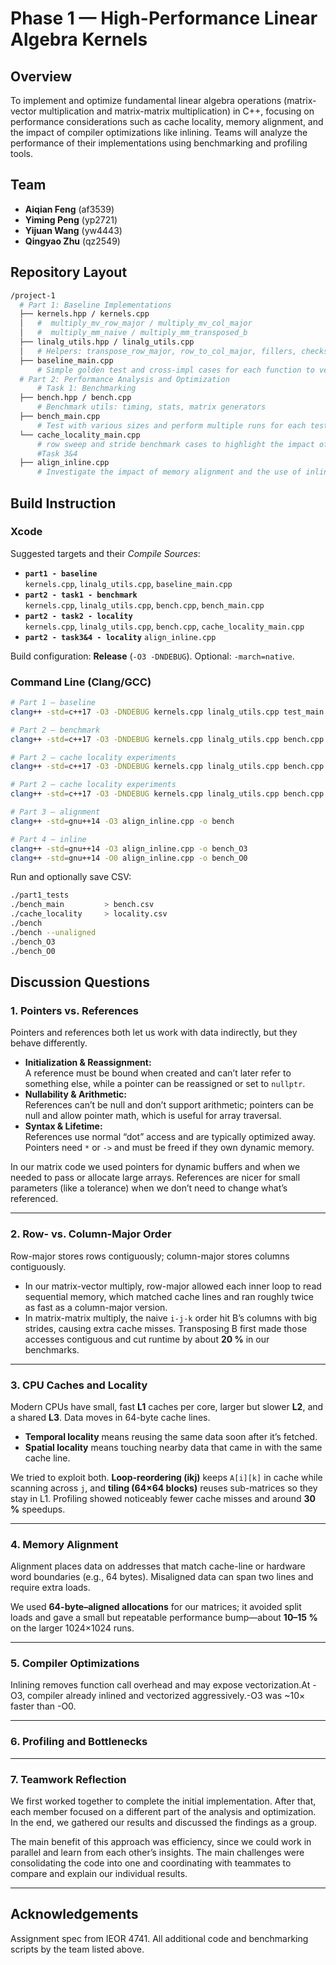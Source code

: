 # Phase 1 — High-Performance Linear Algebra Kernels

## Overview
To implement and optimize fundamental linear algebra operations (matrix-vector multiplication 
and matrix-matrix multiplication) in C++, focusing on performance considerations such as cache locality, 
memory alignment, and the impact of compiler optimizations like inlining. Teams will analyze the performance 
of their implementations using benchmarking and profiling tools.


## Team
- **Aiqian Feng** (af3539)
- **Yiming Peng** (yp2721)
- **Yijuan Wang** (yw4443)
- **Qingyao Zhu** (qz2549)


## Repository Layout
```bash
/project-1
  # Part 1: Baseline Implementations
  ├── kernels.hpp / kernels.cpp      
  │   #  multiply_mv_row_major / multiply_mv_col_major
  │   #  multiply_mm_naive / multiply_mm_transposed_b
  ├── linalg_utils.hpp / linalg_utils.cpp
  │   # Helpers: transpose_row_major, row_to_col_major, fillers, checksum, etc.
  ├── baseline_main.cpp
      # Simple golden test and cross-impl cases for each function to verify its correctness.
  # Part 2: Performance Analysis and Optimization
      # Task 1: Benchmarking
  ├── bench.hpp / bench.cpp            
      # Benchmark utils: timing, stats, matrix generators
  ├── bench_main.cpp
      # Test with various sizes and perform multiple runs for each test case
  └── cache_locality_main.cpp
      # row sweep and stride benchmark cases to highlight the impact of cache locality
      #Task 3&4
  ├── align_inline.cpp
      # Investigate the impact of memory alignment and the use of inline.
```


## Build Instruction

### Xcode
Suggested targets and their *Compile Sources*:
- **`part1 - baseline`**  
  `kernels.cpp`, `linalg_utils.cpp`, `baseline_main.cpp`
- **`part2 - task1 - benchmark`**  
  `kernels.cpp`, `linalg_utils.cpp`, `bench.cpp`, `bench_main.cpp`
- **`part2 - task2 - locality`**  
  `kernels.cpp`, `linalg_utils.cpp`, `bench.cpp`, `cache_locality_main.cpp`
- **`part2 - task3&4 - locality`** 
  `align_inline.cpp`

Build configuration: **Release** (`-O3 -DNDEBUG`). Optional: `-march=native`.

### Command Line (Clang/GCC)

```bash
# Part 1 – baseline
clang++ -std=c++17 -O3 -DNDEBUG kernels.cpp linalg_utils.cpp test_main.cpp -o part1_tests

# Part 2 – benchmark
clang++ -std=c++17 -O3 -DNDEBUG kernels.cpp linalg_utils.cpp bench.cpp bench_main.cpp -o bench_main

# Part 2 – cache locality experiments
clang++ -std=c++17 -O3 -DNDEBUG kernels.cpp linalg_utils.cpp bench.cpp cache_locality_main.cpp -o cache_locality

# Part 2 – cache locality experiments
clang++ -std=c++17 -O3 -DNDEBUG kernels.cpp linalg_utils.cpp bench.cpp cache_locality_main.cpp -o cache_locality

# Part 3 – alignment
clang++ -std=gnu++14 -O3 align_inline.cpp -o bench

# Part 4 – inline
clang++ -std=gnu++14 -O3 align_inline.cpp -o bench_O3
clang++ -std=gnu++14 -O0 align_inline.cpp -o bench_O0


```

Run and optionally save CSV:
```bash
./part1_tests
./bench_main         > bench.csv
./cache_locality     > locality.csv
./bench
./bench --unaligned
./bench_O3
./bench_O0
```

## Discussion Questions 

### 1. Pointers vs. References
Pointers and references both let us work with data indirectly, but they behave differently.  

* **Initialization & Reassignment:**  
  A reference must be bound when created and can’t later refer to something else, while a pointer can be reassigned or set to `nullptr`.  
* **Nullability & Arithmetic:**  
  References can’t be null and don’t support arithmetic; pointers can be null and allow pointer math, which is useful for array traversal.  
* **Syntax & Lifetime:**  
  References use normal “dot” access and are typically optimized away. Pointers need `*` or `->` and must be freed if they own dynamic memory.  

In our matrix code we used pointers for dynamic buffers and when we needed to pass or allocate large arrays. References are nicer for small parameters (like a tolerance) when we don’t need to change what’s referenced.

---

### 2. Row- vs. Column-Major Order
Row-major stores rows contiguously; column-major stores columns contiguously.

* In our matrix-vector multiply, row-major allowed each inner loop to read sequential memory, which matched cache lines and ran roughly twice as fast as a column-major version.  
* In matrix-matrix multiply, the naive `i-j-k` order hit B’s columns with big strides, causing extra cache misses. Transposing B first made those accesses contiguous and cut runtime by about **20 %** in our benchmarks.

---

### 3. CPU Caches and Locality
Modern CPUs have small, fast **L1** caches per core, larger but slower **L2**, and a shared **L3**. Data moves in 64-byte cache lines.

* **Temporal locality** means reusing the same data soon after it’s fetched.  
* **Spatial locality** means touching nearby data that came in with the same cache line.  

We tried to exploit both. **Loop-reordering (ikj)** keeps `A[i][k]` in cache while scanning across `j`, and **tiling (64×64 blocks)** reuses sub-matrices so they stay in L1. Profiling showed noticeably fewer cache misses and around **30 %** speedups.

---

### 4. Memory Alignment
Alignment places data on addresses that match cache-line or hardware word boundaries (e.g., 64 bytes). Misaligned data can span two lines and require extra loads.  

We used **64-byte–aligned allocations** for our matrices; it avoided split loads and gave a small but repeatable performance bump—about **10–15 %** on the larger 1024×1024 runs.

---

### 5. Compiler Optimizations
Inlining removes function call overhead and may expose vectorization.At -O3, compiler already inlined and vectorized aggressively.-O3 was ~10× faster than -O0.

---

### 6. Profiling and Bottlenecks

---

### 7. Teamwork Reflection
We first worked together to complete the initial implementation. After that, each member focused on a different part of the analysis and optimization. In the end, we gathered our results and discussed the findings as a group.

The main benefit of this approach was efficiency, since we could work in parallel and learn from each other’s insights. The main challenges were consolidating the code into one and coordinating with teammates to compare and explain our individual results.

---

## Acknowledgements
Assignment spec from IEOR 4741. All additional code and benchmarking scripts by the team listed above.
